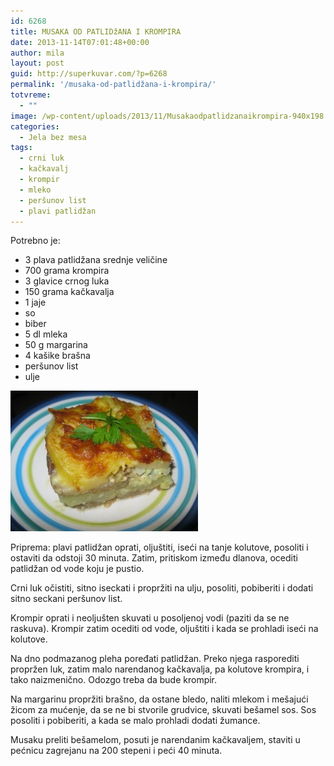 ```yaml
---
id: 6268
title: MUSAKA OD PATLIDžANA I KROMPIRA
date: 2013-11-14T07:01:48+00:00
author: mila
layout: post
guid: http://superkuvar.com/?p=6268
permalink: '/musaka-od-patlidžana-i-krompira/'
totvreme:
  - ""
image: /wp-content/uploads/2013/11/Musakaodpatlidzanaikrompira-940x198.jpg
categories:
  - Jela bez mesa
tags:
  - crni luk
  - kačkavalj
  - krompir
  - mleko
  - peršunov list
  - plavi patlidžan
---
```

Potrebno je:

  * 3 plava patlidžana srednje veličine
  * 700 grama krompira
  * 3 glavice crnog luka
  * 150 grama kačkavalja
  * 1 jaje
  * so
  * biber
  * 5 dl mleka
  * 50 g margarina
  * 4 kašike brašna
  * peršunov list
  * ulje

[<img class="alignnone size-medium wp-image-6269" src="/wp-content/uploads/2013/11/Musakaodpatlidzanaikrompira-300x225.jpg" alt="Musakaodpatlidzanaikrompira" width="300" height="225" />](/wp-content/uploads/2013/11/Musakaodpatlidzanaikrompira.jpg)

Priprema: plavi patlidžan oprati, oljuštiti, iseći na tanje kolutove, posoliti i ostaviti da odstoji 30 minuta. Zatim, pritiskom između dlanova, ocediti patlidžan od vode koju je pustio.

Crni luk očistiti, sitno iseckati i propržiti na ulju, posoliti, pobiberiti i dodati sitno seckani peršunov list.

Krompir oprati i neoljušten skuvati u posoljenoj vodi (paziti da se ne raskuva). Krompir zatim ocediti od vode, oljuštiti i kada se prohladi iseći na kolutove.

Na dno podmazanog pleha poređati patlidžan. Preko njega rasporediti propržen luk, zatim malo narendanog kačkavalja, pa kolutove krompira, i tako naizmenično. Odozgo treba da bude krompir.

Na margarinu propržiti brašno, da ostane bledo, naliti mlekom i mešajući žicom za mućenje, da se ne bi stvorile grudvice, skuvati bešamel sos. Sos posoliti i pobiberiti, a kada se malo prohladi dodati žumance.

Musaku preliti bešamelom, posuti je narendanim kačkavaljem, staviti u pećnicu zagrejanu na 200 stepeni i peći 40 minuta.